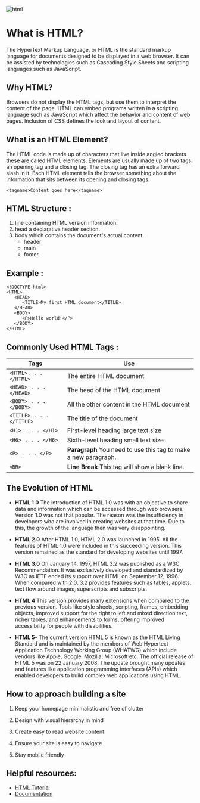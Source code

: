 
![html](https://www.freeiconspng.com/uploads/w3c-html5-logo-0.png)

# What is HTML?
The HyperText Markup Language, or HTML is the standard markup language for documents designed to be displayed in a web browser. It can be assisted by technologies such as Cascading Style Sheets and scripting languages such as JavaScript.


## Why HTML?
Browsers do not display the HTML tags, but use them to interpret the content of the page. HTML can embed programs written in a scripting language such as JavaScript which affect the behavior and content of web pages. Inclusion of CSS defines the look and layout of content.


## What is an HTML Element?

The HTML code is made up of characters that live inside angled
brackets  these are called HTML elements. Elements are usually
made up of two tags: an opening tag and a closing tag. The closing tag
has an extra forward slash in it. Each HTML element tells the browser
something about the information that sits between its opening and
closing tags.

`<tagname>Content goes here</tagname>`

## HTML Structure :

1. line containing HTML version information.
2. head a declarative header section.
3. body which contains the document's actual content.
    - header
    - main
    - footer


## Example :

```
<!DOCTYPE html>
<HTML>
   <HEAD>
      <TITLE>My first HTML document</TITLE>
   </HEAD>
   <BODY>
      <P>Hello world!</P>
   </BODY>
</HTML>
```

## Commonly Used HTML Tags :

| **Tags** | **Use** |
| ----------- | ----------- |
| `<HTML>. . . </HTML>` | The entire HTML document |
| `<HEAD> . . . </HEAD>` | 	The head of the HTML document |
| `<BODY> . . . </BODY>` | All the other content in the HTML document |
| `<TITLE> . . . </TITLE>` | 	The title of the document |
| `<H1> . . . </H1> `| First-level heading large text size |
|` <H6> . . . </H6> `| Sixth-level heading small text size |
|`<P> . . . </P>`|**Paragraph** You need to use this tag to make a new paragraph.|
|`<BR>`|**Line Break** This tag will show a blank line.|

## The Evolution of HTML
- **HTML 1.0**
The introduction of HTML 1.0 was with an objective to share data and information which can be accessed through web browsers. Version 1.0 was not that popular. The reason was the insufficiency in developers who are involved in creating websites at that time. Due to this, the growth of the language then was very disappointing.

- **HTML 2.0**
After HTML 1.0, HTML 2.0 was launched in 1995. All the features of HTML 1.0 were included in this succeeding version. This version remained as the standard for developing websites until 1997.

- **HTML 3.0**
On January 14, 1997, HTML 3.2 was published as a W3C Recommendation.
It was exclusively developed and standardized by W3C as IETF ended its support over HTML on September 12, 1996. When compared with 2.0, 3.2 provides features such as tables, applets, text flow around images, superscripts and subscripts. 

- **HTML 4**
This version provides many extensions when compared to the previous version. Tools like style sheets, scripting, frames, embedding objects, improved support for the right to left and mixed direction text, richer tables, and enhancements to forms, offering improved accessibility for people with disabilities. 

- **HTML 5**– The current version
HTML 5 is known as the HTML Living Standard and is maintained by the members of Web Hypertext Application Technology Working Group (WHATWG) which include vendors like Apple, Google, Mozilla, Microsoft etc. The official release of HTML 5 was on 22 January 2008. The update brought many updates and features like application programming interfaces (APIs) which enabled developers to build complex web applications using HTML.

##  How to approach building a site
1. Keep your homepage minimalistic and free of clutter

2. Design with visual hierarchy in mind

3. Create easy to read website content

4. Ensure your site is easy to navigate

5. Stay mobile friendly

## Helpful resources:
- [HTML Tutorial](https://www.w3schools.com/html/)
- [Documentation](https://developer.mozilla.org/en-US/docs/Web/HTML)
